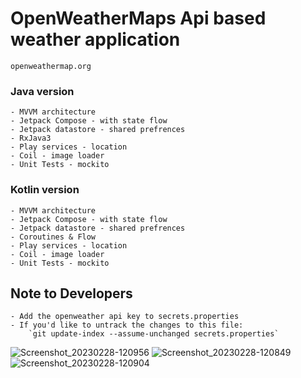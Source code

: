 # OpenWeatherMaps Api based weather application
    openweathermap.org
    
### Java version
    - MVVM architecture
    - Jetpack Compose - with state flow
    - Jetpack datastore - shared prefrences
    - RxJava3
    - Play services - location
    - Coil - image loader
    - Unit Tests - mockito

### Kotlin version
    - MVVM architecture
    - Jetpack Compose - with state flow
    - Jetpack datastore - shared prefrences
    - Coroutines & Flow
    - Play services - location
    - Coil - image loader
    - Unit Tests - mockito

## Note to Developers
    - Add the openweather api key to secrets.properties
    - If you'd like to untrack the changes to this file:
        `git update-index --assume-unchanged secrets.properties`
        
![Screenshot_20230228-120956](https://user-images.githubusercontent.com/12943010/221967719-87638eaf-a818-45a9-8873-d78e08dce5c9.png)
![Screenshot_20230228-120849](https://user-images.githubusercontent.com/12943010/221967743-06409051-4ed5-47c9-a978-1dc94981c9c2.png)
![Screenshot_20230228-120904](https://user-images.githubusercontent.com/12943010/221967768-aca97001-bca2-45d7-b081-d07a125cb8da.png)

